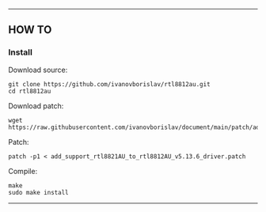 -----

## HOW TO

### Install

Download source:

```
git clone https://github.com/ivanovborislav/rtl8812au.git
cd rtl8812au
```

Download patch:

```
wget https://raw.githubusercontent.com/ivanovborislav/document/main/patch/add_support_rtl8821AU_to_rtl8812AU_v5.13.6_driver.patch
```

Patch:

```
patch -p1 < add_support_rtl8821AU_to_rtl8812AU_v5.13.6_driver.patch
```

Compile:

```
make
sudo make install
```

-----

